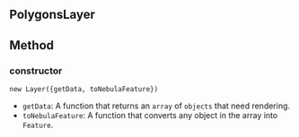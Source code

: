 ## PolygonsLayer




## Method

### constructor

`new Layer({getData, toNebulaFeature})`

* `getData`: A function that returns an `array` of `objects` that need rendering.
* `toNebulaFeature`: A function that converts any object in the array into `Feature`.


